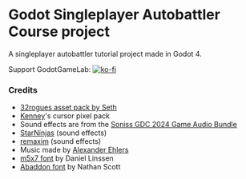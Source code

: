 # Godot Singleplayer Autobattler Course project
A singleplayer autobattler tutorial project made in Godot 4.

Support GodotGameLab: 
[![ko-fi](https://ko-fi.com/img/githubbutton_sm.svg)](https://ko-fi.com/M4M0RXV24)

### Credits
- [32rogues asset pack by Seth](https://sethbb.itch.io/32rogues)
- [Kenney](https://kenney.nl/assets/cursor-pixel-pack)'s cursor pixel pack
- Sound effects are from the [Soniss GDC 2024 Game Audio Bundle](https://gdc.sonniss.com/)
- [StarNinjas](https://opengameart.org/users/starninjas) (sound effects)
- [remaxim](https://opengameart.org/users/remaxim) (sound effects)
- Music made by [Alexander Ehlers](https://opengameart.org/users/tricksntraps)
- [m5x7 font](https://managore.itch.io/m5x7) by Daniel Linssen
- [Abaddon font](https://caffinate.itch.io/abaddon) by Nathan Scott
